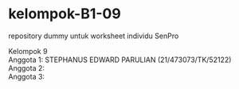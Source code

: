 # kelompok-B1-09  
repository dummy untuk worksheet individu SenPro  

Kelompok 9  
Anggota 1: STEPHANUS EDWARD PARULIAN (21/473073/TK/52122)  
Anggota 2:  
Anggota 3:  